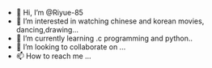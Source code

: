 - 👋 Hi, I’m @Riyue-85
- 👀 I’m interested in watching chinese and korean movies, dancing,drawing...
- 🌱 I’m currently learning .c programming and python..
- 💞️ I’m looking to collaborate on ...
- 📫 How to reach me ...

<!---
Riyue-85/Riyue-85 is a ✨ special ✨ repository because its `README.md` (this file) appears on your GitHub profile.
You can click the Preview link to take a look at your changes.
--->
